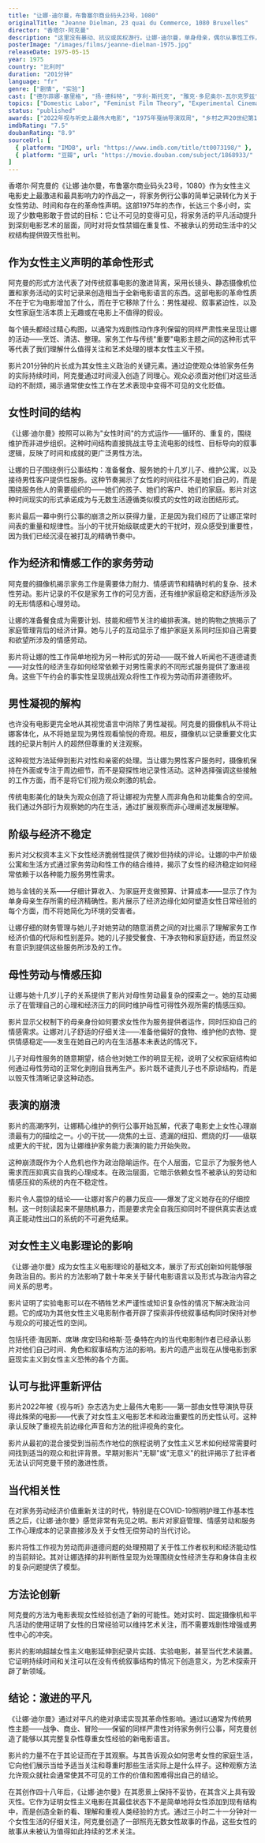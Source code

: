 ```yaml
---
title: "让娜·迪尔曼，布鲁塞尔商业码头23号，1080"
originalTitle: "Jeanne Dielman, 23 quai du Commerce, 1080 Bruxelles"
director: "香塔尔·阿克曼"
description: "这里没有暴动、抗议或民权游行。让娜·迪尔曼，单身母亲，偶尔从事性工作，生活简单：洗衣、做饭、偶尔接客。在香塔尔·阿克曼的实验电影中，作为家庭主妇的平凡生活在三个多小时里被痛苦乏味地展示。这正是它的精彩之处。"
posterImage: "/images/films/jeanne-dielman-1975.jpg"
releaseDate: 1975-05-15
year: 1975
country: "比利时"
duration: "201分钟"
language: "fr"
genre: ["剧情", "实验"]
cast: ["德尔菲娜·塞里格", "扬·德科特", "亨利·斯托克", "雅克·多尼奥尔-瓦尔克罗兹"]
topics: ["Domestic Labor", "Feminist Film Theory", "Experimental Cinema", "Women's Daily Life", "Economic Marginalization", "Slow Cinema"]
status: "published"
awards: ["2022年视与听史上最伟大电影", "1975年戛纳导演双周", "乡村之声20世纪第19伟大电影", "标准收藏"]
imdbRating: "7.5"
doubanRating: "8.9"
sourceUrl: [
  { platform: "IMDB", url: "https://www.imdb.com/title/tt0073198/" },
  { platform: "豆瓣", url: "https://movie.douban.com/subject/1868933/" }
]
---
```


香塔尔·阿克曼的《让娜·迪尔曼，布鲁塞尔商业码头23号，1080》作为女性主义电影史上最激进和最具影响力的作品之一，将家务例行公事的简单记录转化为关于女性劳动、时间和存在的革命性声明。这部1975年的杰作，长达三个多小时，实现了少数电影敢于尝试的目标：它让不可见的变得可见，将家务活的平凡活动提升到深刻电影艺术的层面，同时对将女性禁锢在重复性、不被承认的劳动生活中的父权结构提供毁灭性批判。

## 作为女性主义声明的革命性形式

阿克曼的形式方法代表了对传统叙事电影的激进背离，采用长镜头、静态摄像机位置和家务活动的实时记录来创造相当于全新电影语言的东西。这部电影的革命性质不在于它为电影增加了什么，而在于它移除了什么：男性凝视、叙事紧迫性，以及女性家庭生活本质上无趣或在电影上不值得的假设。

每个镜头都经过精心构图，以通常为戏剧性动作序列保留的同样严肃性来呈现让娜的活动——烹饪、清洁、整理。家务工作与传统"重要"电影主题之间的这种形式平等代表了我们理解什么值得关注和艺术处理的根本女性主义干预。

影片201分钟的片长成为其女性主义政治的关键元素。通过迫使观众体验家务任务的实际持续时间，阿克曼通过时间浸入创造了同理心。观众必须面对他们对这些活动的不耐烦，揭示通常使女性工作在艺术表现中变得不可见的文化贬值。

## 女性时间的结构

《让娜·迪尔曼》按照可以称为"女性时间"的方式运作——循环的、重复的，围绕维护而非进步组织。这种时间结构直接挑战主导主流电影的线性、目标导向的叙事逻辑，反映了时间和成就的更广泛男性方法。

让娜的日子围绕例行公事结构：准备餐食、服务她的十几岁儿子、维护公寓，以及接待男性客户提供性服务。这种节奏揭示了女性的时间往往不是她们自己的，而是围绕服务他人的需要组织的——她们的孩子、她们的客户、她们的家庭。影片对这种时间现实的形式承诺成为与无数生活遵循类似模式的女性的政治团结形式。

影片最后一幕中例行公事的崩溃之所以获得力量，正是因为我们经历了让娜正常时间表的重量和规律性。当小的干扰开始级联成更大的干扰时，观众感受到重要性，因为我们已经沉浸在被打乱的精确节奏中。

## 作为经济和情感工作的家务劳动

阿克曼的摄像机揭示家务工作是需要体力耐力、情感调节和精确时机的复杂、技术性劳动。影片记录的不仅是家务工作的可见方面，还有维护家庭稳定和舒适所涉及的无形情感和心理劳动。

让娜的准备餐食成为需要计划、技能和细节关注的编排表演。她的购物之旅揭示了家庭管理背后的经济计算。她与儿子的互动显示了维护家庭关系同时压抑自己需要和欲望所涉及的情感劳动。

影片将让娜的性工作简单地视为另一种形式的劳动——既不耸人听闻也不道德谴责——对女性的经济生存如何经常依赖于对男性需求的不同形式服务提供了激进视角。这些下午约会的事实性呈现挑战观众将性工作视为劳动而非道德败坏。

## 男性凝视的解构

也许没有电影更完全地从其视觉语言中消除了男性凝视。阿克曼的摄像机从不将让娜客体化，从不将她呈现为男性观看愉悦的奇观。相反，摄像机以记录重要文化实践的纪录片制片人的超然但尊重的关注观察。

这种视觉方法延伸到影片对性和亲密的处理。当让娜为男性客户服务时，摄像机保持在外面或专注于周边细节，而不是窥探性地记录性活动。这种选择强调这些接触的工作方面，而不是将它们视为观众刺激的机会。

传统电影美化的缺失为观众创造了将让娜视为完整人而非角色和功能集合的空间。我们通过外部行为观察她的内在生活，通过扩展观察而非心理阐述发展理解。

## 阶级与经济不稳定

影片对父权资本主义下女性经济脆弱性提供了微妙但持续的评论。让娜的中产阶级公寓和生活方式通过家务劳动和性工作的结合维持，揭示了女性的经济稳定如何经常依赖于以各种能力服务男性需求。

她与金钱的关系——仔细计算收入、为家庭开支做预算、计算成本——显示了作为单身母亲生存所需的经济精确性。影片展示了经济边缘化如何塑造女性日常经验的每个方面，而不将她简化为环境的受害者。

让娜仔细的财务管理与她儿子对她劳动的随意消费之间的对比揭示了理解家务工作经济价值的代际和性别差异。她的儿子接受餐食、干净衣物和家庭舒适，而显然没有意识到提供这些服务所涉及的工作。

## 母性劳动与情感压抑

让娜与她十几岁儿子的关系提供了影片对母性劳动最复杂的探索之一。她的互动揭示了在管理自己的心理和经济压力的同时维护母性可得性外观所需的情感压抑。

影片显示父权制下的母亲身份如何要求女性作为服务提供者运作，同时压抑自己的情感需求。让娜对儿子舒适的仔细关注——准备他偏好的食物、维护他的衣物、提供情感稳定——发生在她自己的内在生活基本未表达的情况下。

儿子对母性服务的随意期望，结合他对她工作的明显无视，说明了父权家庭结构如何通过母性劳动的正常化剥削自我再生产。影片既不谴责儿子也不原谅结构，而是以毁灭性清晰记录这种动态。

## 表演的崩溃

影片的高潮序列，让娜精心维护的例行公事开始瓦解，代表了电影史上女性心理崩溃最有力的描绘之一。小的干扰——烧焦的土豆、遗漏的纽扣、燃烧的灯——级联成更大的干扰，因为让娜维护家务能力表演的能力开始失败。

这种崩溃既作为个人危机也作为政治隐喻运作。在个人层面，它显示了为服务他人需求而压抑真实自我的心理成本。在政治层面，它暗示依赖女性不被承认的劳动和情感压抑的系统的内在不稳定性。

影片令人震惊的结论——让娜对客户的暴力反应——爆发了定义她存在的仔细控制。这一时刻读起来不是随机暴力，而是要求完全自我压抑同时不提供真实表达或真正能动性出口的系统的不可避免结果。

## 对女性主义电影理论的影响

《让娜·迪尔曼》成为女性主义电影理论的基础文本，展示了形式创新如何能够服务政治目的。影片的方法影响了数十年来关于替代电影语言以及形式与政治内容之间关系的思考。

影片证明了实验电影可以在不牺牲艺术严谨性或知识复杂性的情况下解决政治问题。它的成功为其他女性主义电影制作者开辟了探索非传统叙事结构同时保持对参与观众的可接近性的空间。

包括托德·海因斯、席琳·席安玛和格斯·范·桑特在内的当代电影制作者已经承认影片对他们自己时间、角色和叙事结构方法的影响。影片的遗产出现在从慢电影到家庭现实主义到女性主义恐怖的各个方面。

## 认可与批评重新评估

影片2022年被《视与听》杂志选为史上最伟大电影——第一部由女性导演执导获得此殊荣的电影——代表了对女性主义电影艺术和政治重要性的历史性认可。这种承认反映了重视先前边缘化声音和方法的批评视角的变化。

影片从最初的混合接受到当前杰作地位的旅程说明了女性主义艺术如何经常需要时间找到适当的观众和批评背景。早期对影片"无聊"或"无意义"的批评揭示了批评者无法认识阿克曼干预的激进性质。

## 当代相关性

在对家务劳动经济价值重新关注的时代，特别是在COVID-19照明护理工作基本性质之后，《让娜·迪尔曼》感觉非常有先见之明。影片对家庭管理、情感劳动和服务工作心理成本的记录直接涉及关于女性无偿劳动的当代讨论。

影片将性工作视为劳动而非道德问题的处理预期了关于性工作者权利和经济能动性的当前辩论。其对让娜选择的非判断性呈现为处理围绕女性经济生存和身体自主权的复杂问题提供了模型。

## 方法论创新

阿克曼的方法为电影表现女性经验创造了新的可能性。她对实时、固定摄像机和平凡活动的使用证明了女性的日常经验可以维持艺术关注，而不需要戏剧性增强或男性中心的冲突。

影片的影响超越女性主义电影延伸到纪录片实践、实验电影，甚至当代艺术装置。它证明持续时间和关注可以在没有传统叙事结构的情况下创造意义，为艺术探索开辟了新领域。

## 结论：激进的平凡

《让娜·迪尔曼》通过对平凡的绝对承诺实现其革命性影响。通过以通常为传统男性主题——战争、商业、冒险——保留的同样严肃性对待家务例行公事，阿克曼创造了能够以其完整复杂性尊重女性经验的新电影语言。

影片的力量不在于其论证而在于其观察。与其告诉观众如何思考女性的家庭生活，它向他们展示当给予适当关注和尊重时那些生活实际上是什么样子。这种观察方法允许观众就社会通常使其不可见的工作的价值和困难得出自己的结论。

在其创作四十八年后，《让娜·迪尔曼》在其愿景上保持不妥协，在其含义上具有毁灭性。它作为证明女性主义电影在其最佳状态下不是简单地将女性添加到现有结构中，而是创造全新的看、理解和重视人类经验的方式。通过三小时二十一分钟对一个女性生活的仔细关注，阿克曼创造了一部照亮无数女性故事的作品，这些女性的故事从未被认为值得如此持续的艺术关注。